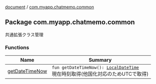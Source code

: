 [document](../index.md) / [com.myapp.chatmemo.common](./index.md)

## Package com.myapp.chatmemo.common

共通拡張クラス管理

### Functions

| Name | Summary |
|---|---|
| [getDateTimeNow](get-date-time-now.md) | `fun getDateTimeNow(): `[`LocalDateTime`](https://developer.android.com/reference/java/time/LocalDateTime.html)<br>現在時刻取得(他国化対応のためUTCで取得) |
